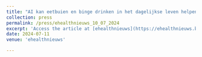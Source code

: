 ```yaml
---
title: "AI kan eetbuien en binge drinken in het dagelijkse leven helpen voorspellen"
collection: press
permalink: /press/ehealthnieuws_10_07_2024
excerpt: 'Access the article at [ehealthnieuws](https://ehealthnieuws.blogspot.com/2024/07/ai-kan-eetbuien-en-binge-drinken-in-het.html)'
date: 2024-07-11
venue: 'ehealthnieuws'

---
```

